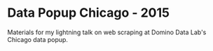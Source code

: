 Data Popup Chicago - 2015
=========================

Materials for my lightning talk on web scraping at 
Domino Data Lab's Chicago data popup.
